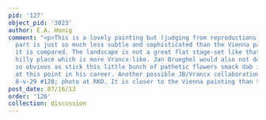 ```yaml
---
pid: '127'
object_pid: '3023'
author: E.A. Honig
comment: "<p>This is a lovely painting but (judging from reproductions) the landscape
  part is just so much less subtle and sophisticated than the Vienna painting to which
  it is compared. The landscape is not a great flat stage-set like that but a bumpy,
  hilly place which is more Vrancx-like. Jan Brueghel would also not do something
  so obvious as stick this little bunch of pathetic flowers smack dab in center, not
  at this point in his career. Another possible JB/Vrancx collaboration was sold Brussels
  8-v-29 #128; photo at RKD. It is closer to the Vienna painting than this one is.</p>\n"
post_date: 07/16/13
order: '126'
collection: discussion
---
```

